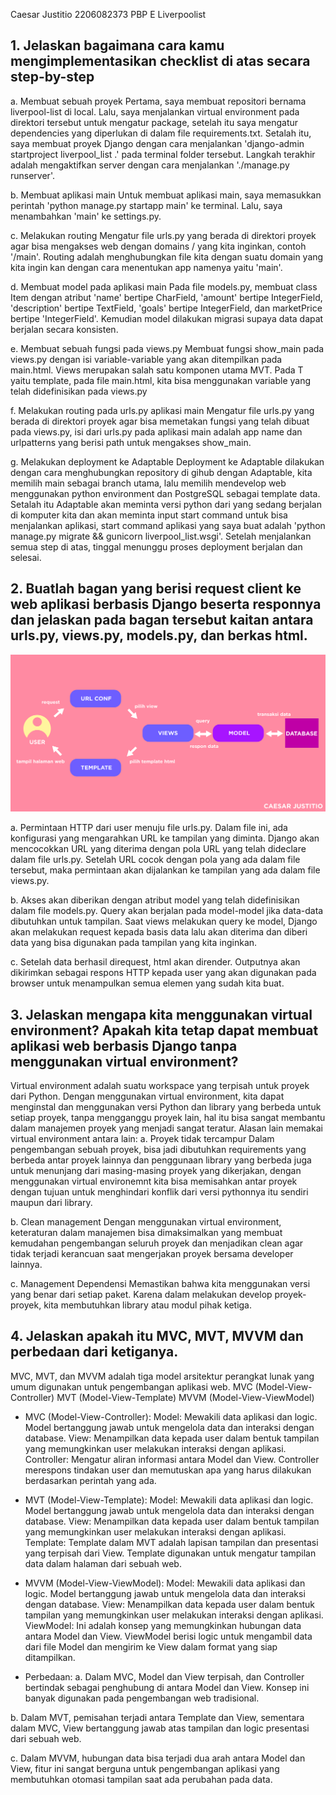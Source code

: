 Caesar Justitio
2206082373
PBP E
Liverpoolist

## 1. Jelaskan bagaimana cara kamu mengimplementasikan checklist di atas secara step-by-step

a. Membuat sebuah proyek 
Pertama, saya membuat repositori bernama liverpool-list di local. Lalu, saya menjalankan virtual environment pada direktori tersebut untuk mengatur package, setelah itu saya mengatur dependencies yang diperlukan di dalam file requirements.txt. Setalah itu, saya membuat proyek Django dengan cara menjalankan 'django-admin startproject liverpool_list .' pada terminal folder tersebut. Langkah terakhir adalah mengaktifkan server dengan cara menjalankan './manage.py runserver'.

b. Membuat aplikasi main
Untuk membuat aplikasi main, saya memasukkan perintah 'python manage.py startapp main' ke terminal. Lalu, saya menambahkan 'main' ke settings.py.

c. Melakukan routing
Mengatur file urls.py yang berada di direktori proyek agar bisa mengakses web dengan domains / yang kita inginkan, contoh '/main'. Routing adalah menghubungkan file kita dengan suatu domain yang kita ingin kan dengan cara menentukan app namenya yaitu 'main'.

d. Membuat model pada aplikasi main
Pada file models.py, membuat class Item dengan atribut 'name' bertipe CharField, 'amount' bertipe IntegerField, 'description' bertipe TextField, 'goals' bertipe IntegerField, dan marketPrice bertipe 'IntegerField'. Kemudian model dilakukan migrasi supaya data dapat berjalan secara konsisten.

e. Membuat sebuah fungsi pada views.py
Membuat fungsi show_main pada views.py dengan isi variable-variable yang akan ditempilkan pada main.html. Views merupakan salah satu komponen utama MVT. Pada T yaitu template, pada file main.html, kita bisa menggunakan variable yang telah didefinisikan pada views.py

f. Melakukan routing pada urls.py aplikasi main 
Mengatur file urls.py yang berada di direktori proyek agar bisa memetakan fungsi yang telah dibuat pada views.py, isi dari urls.py pada aplikasi main adalah app name dan urlpatterns yang berisi path untuk mengakses show_main.

g. Melakukan deployment ke Adaptable 
Deployment ke Adaptable dilakukan dengan cara menghubungkan repository di gihub dengan Adaptable, kita memilih main sebagai branch utama, lalu memilih mendevelop web menggunakan python environment dan PostgreSQL sebagai template data. Setalah itu Adaptable akan meminta versi python dari yang sedang berjalan di komputer kita dan akan meminta input start command untuk bisa menjalankan aplikasi, start command aplikasi yang saya buat adalah 'python manage.py migrate && gunicorn liverpool_list.wsgi'. Setelah menjalankan semua step di atas, tinggal menunggu proses deployment berjalan dan selesai.


## 2. Buatlah bagan yang berisi request client ke web aplikasi berbasis Django beserta responnya dan jelaskan pada bagan tersebut kaitan antara urls.py, views.py, models.py, dan berkas html.

![Alur Permintaan dan Respon dalam Django](assets/bagan.jpg)

a. Permintaan HTTP dari user menuju file urls.py. Dalam file ini, ada konfigurasi yang mengarahkan URL ke tampilan yang diminta. Django akan mencocokkan URL yang diterima dengan pola URL yang telah dideclare dalam file urls.py. Setelah URL cocok dengan pola yang ada dalam file tersebut, maka permintaan akan dijalankan ke tampilan yang ada dalam file views.py.

b. Akses akan diberikan dengan atribut model yang telah didefinisikan dalam file models.py. Query akan berjalan pada model-model jika data-data dibutuhkan untuk tampilan. Saat views melakukan query ke model, Django akan melakukan request kepada basis data lalu akan diterima dan diberi data yang bisa digunakan pada tampilan yang kita inginkan.

c. Setelah data berhasil direquest, html akan dirender. Outputnya akan dikirimkan sebagai respons HTTP kepada user yang akan digunakan pada browser untuk menampulkan semua elemen yang sudah kita buat.


## 3. Jelaskan mengapa kita menggunakan virtual environment? Apakah kita tetap dapat membuat aplikasi web berbasis Django tanpa menggunakan virtual environment?

Virtual environment adalah suatu workspace yang terpisah untuk proyek dari Python. Dengan menggunakan virtual environment, kita dapat menginstal dan menggunakan versi Python dan library yang berbeda untuk setiap proyek, tanpa mengganggu proyek lain, hal itu bisa sangat membantu dalam manajemen proyek yang menjadi sangat teratur. Alasan lain memakai virtual environment antara lain:
a. Proyek tidak tercampur
Dalam pengembangan sebuah proyek, bisa jadi dibutuhkan requirements yang berbeda antar proyek lainnya dan penggunaan library yang berbeda juga untuk menunjang dari masing-masing proyek yang dikerjakan, dengan menggunakan virtual environemnt kita bisa memisahkan antar proyek dengan tujuan untuk menghindari konflik dari versi pythonnya itu sendiri maupun dari library.

b. Clean management
Dengan menggunakan virtual environment, keteraturan dalam manajemen bisa dimaksimalkan yang membuat kemudahan pengembangan seluruh proyek dan menjadikan clean agar tidak terjadi kerancuan saat mengerjakan proyek bersama developer lainnya.

c. Management Dependensi
Memastikan bahwa kita menggunakan versi yang benar dari setiap paket. Karena dalam melakukan develop proyek-proyek, kita membutuhkan library atau modul pihak ketiga.


## 4. Jelaskan apakah itu MVC, MVT, MVVM dan perbedaan dari ketiganya.
MVC, MVT, dan MVVM adalah tiga model arsitektur perangkat lunak yang umum digunakan untuk pengembangan aplikasi web.
MVC (Model-View-Controller)
MVT (Model-View-Template)
MVVM (Model-View-ViewModel)

* MVC (Model-View-Controller):
Model: Mewakili data aplikasi dan logic. Model bertanggung jawab untuk mengelola data dan interaksi dengan database.
View: Menampilkan data kepada user dalam bentuk tampilan yang memungkinkan user melakukan interaksi dengan aplikasi.
Controller: Mengatur aliran informasi antara Model dan View. Controller merespons tindakan user dan memutuskan apa yang harus dilakukan berdasarkan perintah yang ada.

* MVT (Model-View-Template):
Model: Mewakili data aplikasi dan logic. Model bertanggung jawab untuk mengelola data dan interaksi dengan database.
View: Menampilkan data kepada user dalam bentuk tampilan yang memungkinkan user melakukan interaksi dengan aplikasi.
Template: Template dalam MVT adalah lapisan tampilan dan presentasi yang terpisah dari View. Template digunakan untuk mengatur tampilan data dalam halaman dari sebuah web.

* MVVM (Model-View-ViewModel):
Model: Mewakili data aplikasi dan logic. Model bertanggung jawab untuk mengelola data dan interaksi dengan database.
View: Menampilkan data kepada user dalam bentuk tampilan yang memungkinkan user melakukan interaksi dengan aplikasi.
ViewModel: Ini adalah konsep yang memungkinkan hubungan data antara Model dan View. ViewModel berisi logic untuk mengambil data dari file Model dan mengirim ke View dalam format yang siap ditampilkan.

* Perbedaan:
a. Dalam MVC, Model dan View terpisah, dan Controller bertindak sebagai penghubung di antara Model dan View. Konsep ini banyak digunakan pada pengembangan web tradisional.

b. Dalam MVT, pemisahan terjadi antara Template dan View, sementara dalam MVC, View bertanggung jawab atas tampilan dan logic presentasi dari sebuah web.

c. Dalam MVVM, hubungan data bisa terjadi dua arah antara Model dan View, fitur ini sangat berguna untuk pengembangan aplikasi yang membutuhkan otomasi tampilan saat ada perubahan pada data.